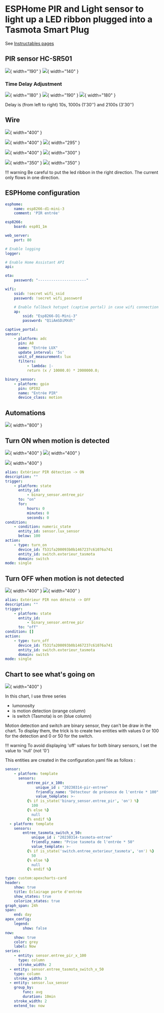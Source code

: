# ESPHome PIR and Light sensor to light up a LED ribbon plugged into a Tasmota Smart Plug

See [Instructables pages](https://www.instructables.com/ESPHome-Wireless-PIR-and-Light-Sensor/)

## PIR sensor HC-SR501

![](../Control-screen/Images/sr501-pir-3.jpg){ width="190" }
![](../Control-screen/Images/sr501-pir-1.jpg){ width="140" }

### Time Delay Adjustment
![](../Control-screen/Images/IMG_5728.jpg){ width="180" }
![](../Control-screen/Images/IMG_5727.jpg){ width="190" }
![](../Control-screen/Images/IMG_5729.jpg){ width="180" }

Delay is (from left to right) 10s, 1000s (1'30'') and 2100s (3'30'')

## Wire

![](Images/PIR_and_Light_Sensor/2023-03-15_17-27-39.png){ width="400" }

![](Images/PIR_and_Light_Sensor/IMG_5820.jpg){ width="400" }
![](Images/PIR_and_Light_Sensor/IMG_5825.jpg){ width="295" }

![](Images/PIR_and_Light_Sensor/IMG_5821.JPG){ width="400" }
![](Images/PIR_and_Light_Sensor/IMG_5822.jpg){ width="300" }

![](Images/PIR_and_Light_Sensor/IMG_5823.jpg){ width="350" }
![](Images/PIR_and_Light_Sensor/IMG_5824.jpg){ width="350" }

!!! warning
    Be careful to put the led ribbon in the right direction. The current only flows in one direction.

## ESPHome configuration
```yaml
esphome:
    name: esp8266-d1-mini-3
    comment: 'PIR entrée'

esp8266:
    board: esp01_1m

web_server:
    port: 80

# Enable logging
logger:

# Enable Home Assistant API
api:

ota:
    password: "----------------------"

wifi:
    ssid: !secret wifi_ssid
    password: !secret wifi_password

    # Enable fallback hotspot (captive portal) in case wifi connection fails
    ap:
        ssid: "Esp8266-D1-Mini-3"
        password: "Q1iAmSDiMXdt"

captive_portal:
sensor:
    - platform: adc
      pin: A0
      name: "Entrée LUX"
      update_interval: '5s'
      unit_of_measurement: lux
      filters:
          - lambda: |-
          return (x / 10000.0) * 2000000.0;

binary_sensor:
    - platform: gpio
      pin: GPIO2
      name: "Entrée PIR"
      device_class: motion
```

## Automations
![](Images/PIR_and_Light_Sensor/2023-03-11_22-26-15.png){ width="800" }

## Turn ON when motion is detected

![](Images/PIR_and_Light_Sensor/2023-03-11_22-25-17.png){ width="400" }
![](Images/PIR_and_Light_Sensor/2023-03-11_22-25-38.png){ width="400" }

![](Images/PIR_and_Light_Sensor/2023-03-11_22-25-55.png){ width="400" }

```yaml
alias: Extérieur PIR détection -> ON
description: ""
trigger:
    - platform: state
      entity_id:
          - binary_sensor.entree_pir
      to: "on"
      for:
          hours: 0
          minutes: 0
          seconds: 0
condition:
    - condition: numeric_state
      entity_id: sensor.lux_sensor
      below: 100
action:
    - type: turn_on
      device_id: f531fa200093b0b1467237c61076a741
      entity_id: switch.exterieur_tasmota
      domain: switch
mode: single
```

## Turn OFF when motion is not detected

![](Images/PIR_and_Light_Sensor/2023-03-11_22-26-30.png){ width="400" }
![](Images/PIR_and_Light_Sensor/2023-03-11_22-26-49.png){ width="400" }

```yaml
alias: Extérieur PIR non détecté -> OFF
description: ""
trigger:
    - platform: state
      entity_id:
          - binary_sensor.entree_pir
      to: "off"
condition: []
action:
    - type: turn_off
      device_id: f531fa200093b0b1467237c61076a741
      entity_id: switch.exterieur_tasmota
      domain: switch
mode: single
```
## Chart to see what's going on

![](Images/PIR_and_Light_Sensor/2023-03-15_16-19-41.png){ width="400" }

In this chart, I use three series

- lumonosity
- is motion detection (orange column)
- is switch (Tasmota) is on (blue column)

Motion detection and switch are binary sensor, they can't be draw in the chart.
To display them, the trick is to create two entities with values 0 or 100
for the detection and 0 or 50 for the switch.

!!! warning
    To avoid displaying 'off' values for both binary sensors, I set the value to 'null' (not '0')

This entities are created in the configuration.yaml file as folloxs :

``` yaml title="configuration.yaml code"
sensor:
    - platform: template
      sensors:
          entree_pir_x_100:
              unique_id : "20230314-pir-entree"
              friendly_name: "Détecteur de présence de l'entrée * 100"
              value_template: >-
          {% if is_state('binary_sensor.entree_pir', 'on') %}
            100
          {% else %}
            null
          {% endif %}
  - platform: template
    sensors:
        entree_tasmota_switch_x_50:
            unique_id : "20230314-tasmota-entree"
            friendly_name: "Prise tasmota de l'entrée * 50"
            value_template: >-
          {% if is_state('switch.entree_exterieur_tasmota', 'on') %}
            50
          {% else %}
            null
          {% endif %}
```



```yaml title="Lovelace code"
type: custom:apexcharts-card
header:
    show: true
    title: Éclairage porte d'entrée
    show_states: true
    colorize_states: true
graph_span: 24h
span:
    end: day
apex_config:
    legend:
        show: false
now:
    show: true
    color: grey
    label: Now
series:
    - entity: sensor.entree_pir_x_100
      type: column
      stroke_width: 2
  - entity: sensor.entree_tasmota_switch_x_50
    type: column
    stroke_width: 3
  - entity: sensor.lux_sensor
    group_by:
        func: avg
        duration: 10min
    stroke_width: 2
    extend_to: now
```
